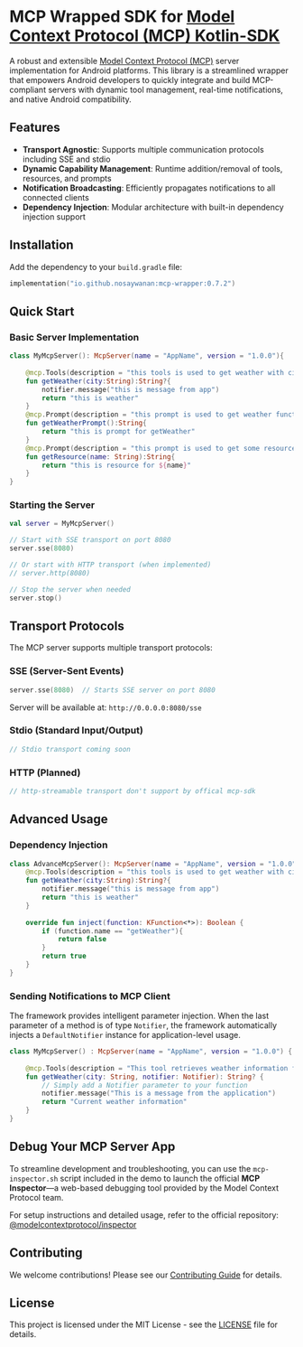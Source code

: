# MCP Wrapped SDK for [Model Context Protocol (MCP) Kotlin-SDK](https://github.com/modelcontextprotocol/kotlin-sdk)

A robust and extensible [Model Context Protocol (MCP)](https://modelcontextprotocol.io/) server implementation for Android platforms. This library is a streamlined wrapper that empowers Android developers to quickly integrate and build MCP-compliant servers with dynamic tool management, real-time notifications, and native Android compatibility.

## Features

- **Transport Agnostic**: Supports multiple communication protocols including SSE and stdio
- **Dynamic Capability Management**: Runtime addition/removal of tools, resources, and prompts
- **Notification Broadcasting**: Efficiently propagates notifications to all connected clients
- **Dependency Injection**: Modular architecture with built-in dependency injection support

## Installation

Add the dependency to your `build.gradle` file:

```kotlin
implementation("io.github.nosaywanan:mcp-wrapper:0.7.2")
```

## Quick Start

### Basic Server Implementation

```kotlin
class MyMcpServer(): McpServer(name = "AppName", version = "1.0.0"){  
  
    @mcp.Tools(description = "this tools is used to get weather with city")  
    fun getWeather(city:String):String?{  
        notifier.message("this is message from app")  
        return "this is weather"  
    }  
    @mcp.Prompt(description = "this prompt is used to get weather function call prompt")  
    fun getWeatherPrompt():String{  
        return "this is prompt for getWeather"  
    }  
    @mcp.Prompt(description = "this prompt is used to get some resource")  
    fun getResource(name: String):String{  
        return "this is resource for ${name}"  
    }  
}
```

### Starting the Server

```kotlin
val server = MyMcpServer()

// Start with SSE transport on port 8080
server.sse(8080)

// Or start with HTTP transport (when implemented)
// server.http(8080)

// Stop the server when needed
server.stop()
```

## Transport Protocols

The MCP server supports multiple transport protocols:

### SSE (Server-Sent Events)
```kotlin
server.sse(8080)  // Starts SSE server on port 8080
```
Server will be available at: `http://0.0.0.0:8080/sse`

### Stdio (Standard Input/Output)
```kotlin
// Stdio transport coming soon
```

### HTTP (Planned)
```kotlin
// http-streamable transport don't support by offical mcp-sdk
```

## Advanced Usage

### Dependency Injection

```kotlin
class AdvanceMcpServer(): McpServer(name = "AppName", version = "1.0.0"), McpInjectHandler{  
    @mcp.Tools(description = "this tools is used to get weather with city")  
    fun getWeather(city:String):String?{  
        notifier.message("this is message from app")  
        return "this is weather"  
    }  
  
    override fun inject(function: KFunction<*>): Boolean {  
        if (function.name == "getWeather"){  
            return false  
        }  
        return true  
    }  
}
```


### Sending Notifications to MCP Client

The framework provides intelligent parameter injection. When the last parameter of a method is of type `Notifier`, the framework automatically injects a `DefaultNotifier` instance for application-level usage.

```kotlin
class MyMcpServer() : McpServer(name = "AppName", version = "1.0.0") {  
  
    @mcp.Tools(description = "This tool retrieves weather information for a specified city")  
    fun getWeather(city: String, notifier: Notifier): String? {  
        // Simply add a Notifier parameter to your function
        notifier.message("This is a message from the application")  
        return "Current weather information"  
    }  
}
```
## Debug Your MCP Server App
To streamline development and troubleshooting, you can use the `mcp-inspector.sh` script included in the demo to launch the official **MCP Inspector**—a web-based debugging tool provided by the Model Context Protocol team.  

For setup instructions and detailed usage, refer to the official repository:  
[@modelcontextprotocol/inspector](https://github.com/modelcontextprotocol/inspector)


## Contributing
We welcome contributions! Please see our [Contributing Guide](./CONTRIBUTING.md) for details.

## License
This project is licensed under the MIT License - see the [LICENSE](LICENSE) file for details.

